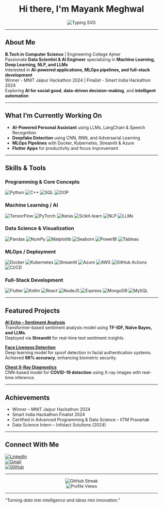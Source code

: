 <h1 align="center">Hi there, I'm Mayank Meghwal</h1>

<div align="center">

![Typing SVG](https://readme-typing-svg.herokuapp.com?font=Montserrat&color=00FFFF&size=24&center=true&vCenter=true&width=800&height=60&lines=Data+Scientist+%7C+AI+%26+ML+Engineer+%7C+Full-Stack+Developer;Building+Intelligent+%26+Scalable+Applications;Always+Learning,+Always+Innovating!)

</div>

---

## About Me  

**B.Tech in Computer Science** | Engineering College Ajmer  
Passionate **Data Scientist & AI Engineer** specializing in **Machine Learning, Deep Learning, NLP, and LLMs**  
Interested in **AI-powered applications, MLOps pipelines, and full-stack development**  
Winner - MNIT Jaipur Hackathon 2024 | Finalist - Smart India Hackathon 2024  
Exploring **AI for social good**, **data-driven decision-making**, and **intelligent automation**

---

## What I’m Currently Working On  
- **AI-Powered Personal Assistant** using LLMs, LangChain & Speech Recognition  
- **Deepfake Detection** using CNN, RNN, and Adversarial Learning  
- **MLOps Pipelines** with Docker, Kubernetes, Streamlit & Azure  
- **Flutter Apps** for productivity and focus improvement  

---

## Skills & Tools  

### Programming & Core Concepts
![Python](https://img.shields.io/badge/Python-3776AB?style=for-the-badge&logo=python&logoColor=white)
![C++](https://img.shields.io/badge/C++-00599C?style=for-the-badge&logo=c%2B%2B&logoColor=white)
![SQL](https://img.shields.io/badge/SQL-336791?style=for-the-badge&logo=postgresql&logoColor=white)
![OOP](https://img.shields.io/badge/OOP-FF6F00?style=for-the-badge&logo=java&logoColor=white)

### Machine Learning / AI
![TensorFlow](https://img.shields.io/badge/TensorFlow-FF6F00?style=for-the-badge&logo=tensorflow&logoColor=white)
![PyTorch](https://img.shields.io/badge/PyTorch-EE4C2C?style=for-the-badge&logo=pytorch&logoColor=white)
![Keras](https://img.shields.io/badge/Keras-D00000?style=for-the-badge&logo=keras&logoColor=white)
![Scikit-learn](https://img.shields.io/badge/ScikitLearn-F7931E?style=for-the-badge&logo=scikit-learn&logoColor=white)
![NLP](https://img.shields.io/badge/NLP-008080?style=for-the-badge)
![LLMs](https://img.shields.io/badge/LLMs-5A20CB?style=for-the-badge)

### Data Science & Visualization
![Pandas](https://img.shields.io/badge/Pandas-150458?style=for-the-badge&logo=pandas)
![NumPy](https://img.shields.io/badge/NumPy-013243?style=for-the-badge&logo=numpy)
![Matplotlib](https://img.shields.io/badge/Matplotlib-11557C?style=for-the-badge)
![Seaborn](https://img.shields.io/badge/Seaborn-3182BD?style=for-the-badge)
![PowerBI](https://img.shields.io/badge/PowerBI-F2C811?style=for-the-badge&logo=powerbi)
![Tableau](https://img.shields.io/badge/Tableau-E97627?style=for-the-badge&logo=tableau&logoColor=white)

### MLOps / Deployment
![Docker](https://img.shields.io/badge/Docker-0db7ed?style=for-the-badge&logo=docker&logoColor=white)
![Kubernetes](https://img.shields.io/badge/Kubernetes-326ce5?style=for-the-badge&logo=kubernetes&logoColor=white)
![Streamlit](https://img.shields.io/badge/Streamlit-FF4B4B?style=for-the-badge&logo=streamlit&logoColor=white)
![Azure](https://img.shields.io/badge/Azure-0078D4?style=for-the-badge&logo=microsoftazure&logoColor=white)
![AWS](https://img.shields.io/badge/AWS-232F3E?style=for-the-badge&logo=amazonaws)
![GitHub Actions](https://img.shields.io/badge/GitHub_Actions-2088FF?style=for-the-badge&logo=github-actions&logoColor=white)
![CI/CD](https://img.shields.io/badge/CI%2FCD-FF6F00?style=for-the-badge)

### Full-Stack Development
![Flutter](https://img.shields.io/badge/Flutter-02569B?style=for-the-badge&logo=flutter)
![Kotlin](https://img.shields.io/badge/Kotlin-0095D5?style=for-the-badge&logo=kotlin)
![React](https://img.shields.io/badge/React-20232a?style=for-the-badge&logo=react)
![NodeJS](https://img.shields.io/badge/Node.js-43853D?style=for-the-badge&logo=node.js)
![Express](https://img.shields.io/badge/Express.js-000000?style=for-the-badge)
![MongoDB](https://img.shields.io/badge/MongoDB-4EA94B?style=for-the-badge)
![MySQL](https://img.shields.io/badge/MySQL-005C84?style=for-the-badge)

---

## Featured Projects  

[**AI Echo – Sentiment Analysis**](https://github.com/itz-Mayank/AI_Echo)  
Transformer-based sentiment analysis model using **TF-IDF, Naïve Bayes, and LLMs**.  
Deployed via **Streamlit** for real-time text sentiment insights.

[**Face Liveness Detection**](https://github.com/itz-Mayank/Face-liveness)  
Deep learning model for spoof detection in facial authentication systems.  
Achieved **98% accuracy**, enhancing biometric security.

[**Chest X-Ray Diagnostics**](https://github.com/itz-Mayank/Chest-X-Ray-Diagnostics)  
CNN-based model for **COVID-19 detection** using X-ray images with real-time inference.

---

## Achievements
- Winner – MNIT Jaipur Hackathon 2024  
- Smart India Hackathon Finalist 2024  
- Certified in Advanced Programming & Data Science – IITM Pravartak  
- Data Science Intern – Infotact Solutions (2024)  

---

## Connect With Me  

[![LinkedIn](https://img.shields.io/badge/LinkedIn-%230A66C2.svg?&style=for-the-badge&logo=LinkedIn&logoColor=white)](https://www.linkedin.com/in/mayank-meghwal-2b4856205/)  
[![Gmail](https://img.shields.io/badge/Gmail-D14836?&style=for-the-badge&logo=gmail&logoColor=white)](mailto:mayankmeg207@gmail.com)  
[![GitHub](https://img.shields.io/badge/GitHub-100000?style=for-the-badge&logo=github&logoColor=white)](https://github.com/itz-Mayank)

---

<div align="center">

![GitHub Streak](https://streak-stats.demolab.com?user=itz-Mayank&theme=dark&hide_border=true)  
![Profile Views](https://komarev.com/ghpvc/?username=itz-Mayank&color=0bd6d6&style=flat-square)

</div>

---

*"Turning data into intelligence and ideas into innovation."*
